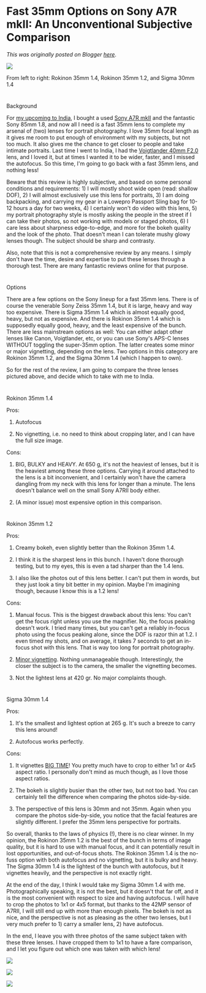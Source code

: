 # Fast 35mm Options on Sony A7R mkII: An Unconventional Subjective Comparison

*This was originally posted on Blogger [here](https://photopensieve.blogspot.com/2018/10/fast-35mm-options-on-sony-a7r-mkii.html)*.

![](https://blogger.googleusercontent.com/img/b/R29vZ2xl/AVvXsEjVotHkCqN-qGvs8OwrGq-RGKyq-EkNe_srOGucJuSgVkx7rtas5CRQggKmBZCatIYqlIMB3vI3VXxqU4Y2EEm2rAmKVUYIFuy6e-IxO_ofr14GVKNRg42unxaHGt8pGwZEAzTvXNYvuXbO/s640/IMG_4217.JPG)

From left to right: Rokinon 35mm 1.4, Rokinon 35mm 1.2, and Sigma 30mm 1.4
#
## 
Background

For [my upcoming to India](https://photopensieve.blogspot.com/2018/09/were-going-back-to-india.html), I bought a used [Sony A7R mkII](https://photopensieve.blogspot.com/2018/09/gear-update.html) and the fantastic Sony 85mm 1.8, and now all I need is a fast 35mm lens to complete my arsenal of (two) lenses for portrait photography. I love 35mm focal length as it gives me room to put enough of environment with my subjects, but not too much. It also gives me the chance to get closer to people and take intimate portraits. Last time I went to India, I had the [Voigtlander 40mm F2.0](https://www.flickr.com/photos/8413680@N08/sets/72157702187722144) lens, and I loved it, but at times I wanted it to be wider, faster, and I missed the autofocus. So this time, I'm going to go back with a fast 35mm lens, and nothing less!

Beware that this review is highly subjective, and based on some personal conditions and requirements: 1) I will mostly shoot wide open (read: shallow DOF), 2) I will almost exclusively use this lens for portraits, 3) I am doing backpacking, and carrying my gear in a Lowepro Passport Sling bag for 10-12 hours a day for two weeks, 4) I certainly won't do video with this lens, 5) my portrait photography style is mostly asking the people in the street if I can take their photos, so not working with models or staged photos, 6) I care less about sharpness edge-to-edge, and more for the bokeh quality and the look of the photo. That doesn't mean I can tolerate mushy glowy lenses though. The subject should be sharp and contrasty.

Also, note that this is not a comprehensive review by any means. I simply don't have the time, desire and expertise to put these lenses through a thorough test. There are many fantastic reviews online for that purpose.
#
## 
Options

There are a few options on the Sony lineup for a fast 35mm lens. There is of course the venerable Sony Zeiss 35mm 1.4, but it is large, heavy and way too expensive. There is Sigma 35mm 1.4 which is almost equally good, heavy, but not as expensive. And there is Rokinon 35mm 1.4 which is supposedly equally good, heavy, and the least expensive of the bunch. There are less mainstream options as well: You can either adapt other lenses like Canon, Voigtlander, etc, or you can use Sony's APS-C lenses WITHOUT toggling the super-35mm option. The latter creates some minor or major vignetting, depending on the lens. Two options in this category are Rokinon 35mm 1.2, and the Sigma 30mm 1.4 (which I happen to own). 

So for the rest of the review, I am going to compare the three lenses pictured above, and decide which to take with me to India.
#
## 
Rokinon 35mm 1.4

Pros:

1. Autofocus

2. No vignetting, i.e. no need to think about cropping later, and I can have the full size image.

Cons:

1. BIG, BULKY and HEAVY. At 650 g, it's not the heaviest of lenses, but it is the heaviest among these three options. Carrying it around attached to the lens is a bit inconvenient, and I certainly won't have the camera dangling from my neck with this lens for longer than a minute. The lens doesn't balance well on the small Sony A7RII body either.

2. (A minor issue) most expensive option in this comparison.

#
## 
Rokinon 35mm 1.2

Pros:

1. Creamy bokeh, even slightly better than the Rokinon 35mm 1.4.

2. I think it is the sharpest lens in this bunch. I haven't done thorough testing, but to my eyes, this is even a tad sharper than the 1.4 lens.

3. I also like the photos out of this lens better. I can't put them in words, but they just look a tiny bit better in my opinion. Maybe I'm imagining though, because I know this is a 1.2 lens!

Cons:

1. Manual focus. This is the biggest drawback about this lens: You can't get the focus right unless you use the magnifier. No, the focus peaking doesn't work. I tried many times, but you can't get a reliably in-focus photo using the focus peaking alone, since the DOF is razor thin at 1.2. I even timed my shots, and on average, it takes 7 seconds to get an in-focus shot with this lens. That is way too long for portrait photography.

2. [Minor vignetting](https://www.flickr.com/photos/simbon4o/sets/72157682052435930). Nothing unmanageable though. Interestingly, the closer the subject is to the camera, the smaller the vignetting becomes.

3. Not the lightest lens at 420 gr. No major complaints though.

#
## 
Sigma 30mm 1.4

Pros:

1. It's the smallest and lightest option at 265 g. It's such a breeze to carry this lens around!

2. Autofocus works perfectly.

Cons:

1. It vignettes [BIG TIME](https://www.youtube.com/watch?v=F5echPTFQxw&vl)! You pretty much have to crop to either 1x1 or 4x5 aspect ratio. I personally don't mind as much though, as I love those aspect ratios.

2. The bokeh is slightly busier than the other two, but not too bad. You can certainly tell the difference when comparing the photos side-by-side.

3. The perspective of this lens is 30mm and not 35mm. Again when you compare the photos side-by-side, you notice that the facial features are slightly different. I prefer the 35mm lens perspective for portraits.

So overall, thanks to the laws of physics (!), there is no clear winner. In my opinion, the Rokinon 35mm 1.2 is the best of the bunch in terms of image quality, but it is hard to use with manual focus, and it can potentially result in lost opportunities, and out-of-focus shots. The Rokinon 35mm 1.4 is the no-fuss option with both autofocus and no vignetting, but it is bulky and heavy. The Sigma 30mm 1.4 is the lightest of the bunch with autofocus, but it vignettes heavily, and the perspective is not exactly right.

At the end of the day, I think I would take my Sigma 30mm 1.4 with me. Photographically speaking, it is not the best, but it doesn't that far off, and it is the most convenient with respect to size and having autofocus. I will have to crop the photos to 1x1 or 4x5 format, but thanks to the 42MP sensor of A7RII, I will still end up with more than enough pixels. The bokeh is not as nice, and the perspective is not as pleasing as the other two lenses, but I very much prefer to 1) carry a smaller lens, 2) have autofocus.

In the end, I leave you with three photos of the same subject taken with these three lenses. I have cropped them to 1x1 to have a fare comparison, and I let you figure out which one was taken with which lens!

![](https://blogger.googleusercontent.com/img/b/R29vZ2xl/AVvXsEidBbipAVnRzzQaVRY187R4HrbTPzvzkLJ2I9s3A-2GKYq0iA0Jr_yyQmg2I0wJRAl2xCk1JeXozyQNfCQqrg9qg5lVTBSUSNUc6Do5Jxq0TzHtavS8QWk7aDchdM2ihjipds8M2R-KeSDd/s640/DSC06508.jpg)

![](https://blogger.googleusercontent.com/img/b/R29vZ2xl/AVvXsEhVkegAGA_LTHPdNMqG7_xBN67t2CT5DwA3jMoEwcpjO_3j62LwIiXE0DmX7YyAPdqsIiKEOAb3qpFeV2GGkzLxjPSB7Zkot9jPvPs-gAs4J8KYUEpyURT1vqvQrC7LFCvH_J504LL5Peec/s640/DSC06509.jpg)

![](https://blogger.googleusercontent.com/img/b/R29vZ2xl/AVvXsEgYIkPEYarlo_L8U2-Fh_8lrKgvbpzIAy5TkaurMuVk-oikD0KVXDRXYp7rRM1nx3UdipOjikhDX4hXJNYyYuYuuffqCPCzMkmWUEZlLZ8On48-Ue1DiJ-SeVfBkjZ1itmlX-stDep49teh/s640/DSC06511.jpg)